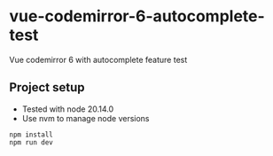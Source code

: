 # vue-codemirror-6-autocomplete-test
Vue codemirror 6 with autocomplete feature test

## Project setup
* Tested with node 20.14.0
* Use nvm to manage node versions

```
npm install
npm run dev
```


